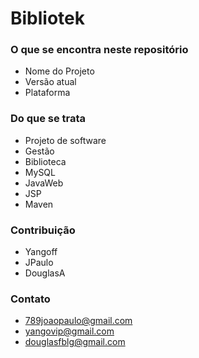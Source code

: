 # Bibliotek #


### O que se encontra neste repositório ###

* Nome do Projeto
* Versão atual
* Plataforma

### Do que se trata ###

* Projeto de software
* Gestão
* Biblioteca
* MySQL
* JavaWeb
* JSP
* Maven

### Contribuição ###

* Yangoff
* JPaulo
* DouglasA

### Contato ###

* 789joaopaulo@gmail.com
* yangovip@gmail.com
* douglasfblg@gmail.com
